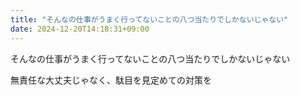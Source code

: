 ```yaml
---
title: "そんなの仕事がうまく行ってないことの八つ当たりでしかないじゃない"
date: 2024-12-20T14:18:31+09:00
---
```

そんなの仕事がうまく行ってないことの八つ当たりでしかないじゃない

無責任な大丈夫じゃなく、駄目を見定めての対策を
